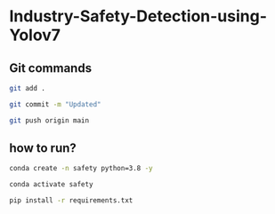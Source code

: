 # Industry-Safety-Detection-using-Yolov7


## Git commands

```bash
git add .

git commit -m "Updated"

git push origin main
```

## how to run?

```bash
conda create -n safety python=3.8 -y
```

```bash
conda activate safety
```

```bash
pip install -r requirements.txt
```
